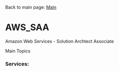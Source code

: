 Back to main page:  [Main](./../../README.md)


# AWS_SAA
Amazon Web Services - Solution Archtect Associate 

Main Topics
### Services:  